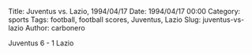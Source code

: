 Title: Juventus vs. Lazio, 1994/04/17
Date: 1994/04/17 00:00
Category: sports
Tags: football, football scores, Juventus, Lazio
Slug: juventus-vs-lazio
Author: carbonero


Juventus 6 - 1 Lazio
